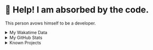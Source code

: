 # 🥺 Help! I am absorbed by the code. 

This person avows himself to be a developer.

<details>

<summary>My Wakatime Data</summary>

<!--START_SECTION:waka-->
![Lines of code](https://img.shields.io/badge/From%20Hello%20World%20I%27ve%20Written-8.8%20million%20lines%20of%20code-blue)

**🐱 My GitHub Data** 

> 📦 782.7 kB Used in GitHub's Storage 
 > 
> 🚫 Not Opted to Hire
 > 
> 📜 87 Public Repositories 
 > 
> 🔑 27 Private Repositories 
 > 
**I'm an Early 🐤** 

```text
🌞 Morning                2184 commits        ██████░░░░░░░░░░░░░░░░░░░   24.05 % 
🌆 Daytime                3882 commits        ███████████░░░░░░░░░░░░░░   42.75 % 
🌃 Evening                2940 commits        ████████░░░░░░░░░░░░░░░░░   32.38 % 
🌙 Night                  75 commits          ░░░░░░░░░░░░░░░░░░░░░░░░░   00.83 % 
```
📅 **I'm Most Productive on Tuesday** 

```text
Monday                   1133 commits        ███░░░░░░░░░░░░░░░░░░░░░░   12.48 % 
Tuesday                  1596 commits        ████░░░░░░░░░░░░░░░░░░░░░   17.58 % 
Wednesday                1593 commits        ████░░░░░░░░░░░░░░░░░░░░░   17.54 % 
Thursday                 1310 commits        ████░░░░░░░░░░░░░░░░░░░░░   14.43 % 
Friday                   1343 commits        ████░░░░░░░░░░░░░░░░░░░░░   14.79 % 
Saturday                 1129 commits        ███░░░░░░░░░░░░░░░░░░░░░░   12.43 % 
Sunday                   977 commits         ███░░░░░░░░░░░░░░░░░░░░░░   10.76 % 
```


**I Mostly Code in Go** 

```text
Python                   22 repos            ██████░░░░░░░░░░░░░░░░░░░   22.22 % 
TeX                      6 repos             ██░░░░░░░░░░░░░░░░░░░░░░░   06.06 % 
Rust                     3 repos             █░░░░░░░░░░░░░░░░░░░░░░░░   03.03 % 
Swift                    3 repos             █░░░░░░░░░░░░░░░░░░░░░░░░   03.03 % 
Shell                    2 repos             █░░░░░░░░░░░░░░░░░░░░░░░░   02.02 % 
```




 Last Updated on 12/04/2024 01:14:40 UTC
<!--END_SECTION:waka-->

</details>

<details>
 
 <summary>My GitHub Stats</summary>

[![CDFMLR's github stats](https://github-readme-stats.vercel.app/api?username=cdfmlr&count_private=true&show_icons=true)](https://github.com/anuraghazra/github-readme-stats)
 
</details>

<details>

<summary>Known Projects</summary>

[![Star History Chart](https://api.star-history.com/svg?repos=cdfmlr/pyflowchart,cdfmlr/muvtuber,cdfmlr/crud,cdfmlr/murecom-verse-1,cdfmlr/murecom-intro&type=Date)](https://star-history.com/#cdfmlr/pyflowchart&cdfmlr/muvtuber&cdfmlr/crud&cdfmlr/murecom-verse-1&cdfmlr/murecom-intro&Date)

 </details>
